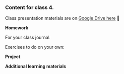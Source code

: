 ### Content for class 4. 

Class presentation materials are on [Google Drive here]() 🚧

__Homework__

For your class journal:

Exercises to do on your own:


__Project__



__Additional learning materials__
